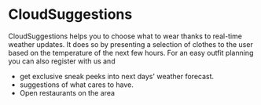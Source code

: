 # CloudSuggestions

CloudSuggestions helps you to choose what to wear thanks to real-time weather updates. It does so by presenting a selection of clothes to the user based on the temperature of the next few hours.
For an easy outfit planning you can also register with us and 

 * get exclusive sneak peeks into next days' weather forecast.
 *  suggestions of what cares to have.
 *  Open restaurants on the area
 




